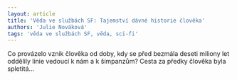 ```yaml
---
layout: article
title: 'Věda ve službách SF: Tajemství dávné historie člověka'
authors: 'Julie Nováková'
tags: 'věda ve službách SF, věda, sci-fi'
---
```


Co provázelo vznik člověka od doby, kdy
se před bezmála deseti miliony let oddělily
linie vedoucí k nám a k šimpanzům?
Cesta za předky člověka byla spletitá…

